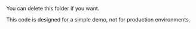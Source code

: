 You can delete this folder if you want.

This code is designed for a simple demo, not for production environments.

